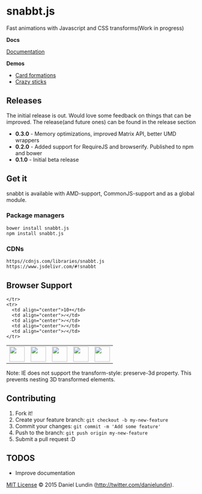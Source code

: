# snabbt.js

Fast animations with Javascript and CSS transforms(Work in progress)

**Docs**

[Documentation](http://daniel-lundin.github.io/snabbt.js/)

**Demos**

- [Card formations](http://daniel-lundin.github.io/snabbt.js/cards.html)
- [Crazy sticks](http://daniel-lundin.github.io/snabbt.js/sticks.html)

## Releases
The initial release is out. Would love some feedback on things that can be improved. The release(and future ones) can be found in the release section

- **0.3.0** - Memory optimizations, improved Matrix API, better UMD wrappers
- **0.2.0** - Added support for RequireJS and browserify. Published to npm and bower
- **0.1.0** - Initial beta release

## Get it
snabbt is available with AMD-support, CommonJS-support and as a global module.

### Package managers
```
bower install snabbt.js
npm install snabbt.js
```

### CDNs

```
https//cdnjs.com/libraries/snabbt.js
https://www.jsdelivr.com/#!snabbt
```
## Browser Support

<table>
  <tbody>
    <tr>
      <td><img src="http://ie.microsoft.com/testdrive/ieblog/2010/Sep/16_UserExperiencesEvolvingthebluee_23.png" height="40"></td>
      <td><img src="http://img3.wikia.nocookie.net/__cb20120330024137/logopedia/images/d/d7/Google_Chrome_logo_2011.svg" height="40"></td>
      <td><img src="http://media.idownloadblog.com/wp-content/uploads/2014/06/Safari-logo-OS-X-Yosemite.png" height="40"></td>
      <td><img src="http://th09.deviantart.net/fs71/200H/f/2013/185/e/b/firefox_2013_vector_icon_by_thegoldenbox-d6bxsye.png" height="40"></td>
      <td><img src="http://upload.wikimedia.org/wikipedia/commons/d/d4/Opera_browser_logo_2013.png" height="40"></td>

    </tr>
    <tr>
      <td align="center">10+</td>
      <td align="center">✓</td>
      <td align="center">✓</td>
      <td align="center">✓</td>
      <td align="center">✓</td>
    </tr>
  </tbody>
</table>

Note: IE does not support the transform-style: preserve-3d property. This prevents nesting 3D transformed elements.

## Contributing

1. Fork it!
2. Create your feature branch: `git checkout -b my-new-feature`
3. Commit your changes: `git commit -m 'Add some feature'`
4. Push to the branch: `git push origin my-new-feature`
5. Submit a pull request :D

## TODOS

 - Improve documentation

[MIT License](LICENSE.txt) © 2015 Daniel Lundin (http://twitter.com/danielundin).
